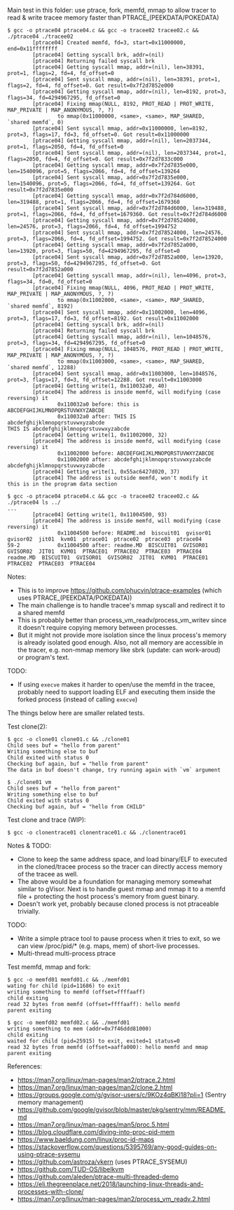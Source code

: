 Main test in this folder: use ptrace, fork, memfd, mmap to allow tracer to read & write tracee memory faster than PTRACE_(PEEKDATA/POKEDATA)
```
$ gcc -o ptrace04 ptrace04.c && gcc -o tracee02 tracee02.c && ./ptrace04 ./tracee02
        [ptrace04] Created memfd, fd=3, start=0x11000000, end=0x11ffffffff
        [ptrace04] Getting syscall brk, addr=(nil)
        [ptrace04] Returning failed syscall brk
        [ptrace04] Getting syscall mmap, addr=(nil), len=38391, prot=1, flags=2, fd=4, fd_offset=0
        [ptrace04] Sent syscall mmap, addr=(nil), len=38391, prot=1, flags=2, fd=4, fd_offset=0. Got result=0x7f2d7852e000
        [ptrace04] Getting syscall mmap, addr=(nil), len=8192, prot=3, flags=34, fd=4294967295, fd_offset=0
        [ptrace04] Fixing mmap(NULL, 8192, PROT_READ | PROT_WRITE, MAP_PRIVATE | MAP_ANONYMOUS, ?, ?)
                to mmap(0x11000000, <same>, <same>, MAP_SHARED, `shared memfd`, 0)
        [ptrace04] Sent syscall mmap, addr=0x11000000, len=8192, prot=3, flags=17, fd=3, fd_offset=0. Got result=0x11000000
        [ptrace04] Getting syscall mmap, addr=(nil), len=2037344, prot=1, flags=2050, fd=4, fd_offset=0
        [ptrace04] Sent syscall mmap, addr=(nil), len=2037344, prot=1, flags=2050, fd=4, fd_offset=0. Got result=0x7f2d7833c000
        [ptrace04] Getting syscall mmap, addr=0x7f2d7835e000, len=1540096, prot=5, flags=2066, fd=4, fd_offset=139264
        [ptrace04] Sent syscall mmap, addr=0x7f2d7835e000, len=1540096, prot=5, flags=2066, fd=4, fd_offset=139264. Got result=0x7f2d7835e000
        [ptrace04] Getting syscall mmap, addr=0x7f2d784d6000, len=319488, prot=1, flags=2066, fd=4, fd_offset=1679360
        [ptrace04] Sent syscall mmap, addr=0x7f2d784d6000, len=319488, prot=1, flags=2066, fd=4, fd_offset=1679360. Got result=0x7f2d784d6000
        [ptrace04] Getting syscall mmap, addr=0x7f2d78524000, len=24576, prot=3, flags=2066, fd=4, fd_offset=1994752
        [ptrace04] Sent syscall mmap, addr=0x7f2d78524000, len=24576, prot=3, flags=2066, fd=4, fd_offset=1994752. Got result=0x7f2d78524000
        [ptrace04] Getting syscall mmap, addr=0x7f2d7852a000, len=13920, prot=3, flags=50, fd=4294967295, fd_offset=0
        [ptrace04] Sent syscall mmap, addr=0x7f2d7852a000, len=13920, prot=3, flags=50, fd=4294967295, fd_offset=0. Got result=0x7f2d7852a000
        [ptrace04] Getting syscall mmap, addr=(nil), len=4096, prot=3, flags=34, fd=0, fd_offset=0
        [ptrace04] Fixing mmap(NULL, 4096, PROT_READ | PROT_WRITE, MAP_PRIVATE | MAP_ANONYMOUS, ?, ?)
                to mmap(0x11002000, <same>, <same>, MAP_SHARED, `shared memfd`, 8192)
        [ptrace04] Sent syscall mmap, addr=0x11002000, len=4096, prot=3, flags=17, fd=3, fd_offset=8192. Got result=0x11002000
        [ptrace04] Getting syscall brk, addr=(nil)
        [ptrace04] Returning failed syscall brk
        [ptrace04] Getting syscall mmap, addr=(nil), len=1048576, prot=3, flags=34, fd=4294967295, fd_offset=0
        [ptrace04] Fixing mmap(NULL, 1048576, PROT_READ | PROT_WRITE, MAP_PRIVATE | MAP_ANONYMOUS, ?, ?)
                to mmap(0x11003000, <same>, <same>, MAP_SHARED, `shared memfd`, 12288)
        [ptrace04] Sent syscall mmap, addr=0x11003000, len=1048576, prot=3, flags=17, fd=3, fd_offset=12288. Got result=0x11003000
        [ptrace04] Getting write(1, 0x110032a0, 40)
        [ptrace04] The address is inside memfd, will modifying (case reversing) it
                0x110032a0 before: this is ABCDEFGHIJKLMNOPQRSTUVWXYZABCDE
                0x110032a0 after: THIS IS abcdefghijklmnopqrstuvwxyzabcde
THIS IS abcdefghijklmnopqrstuvwxyzabcde
        [ptrace04] Getting write(1, 0x11002000, 32)
        [ptrace04] The address is inside memfd, will modifying (case reversing) it
                0x11002000 before: ABCDEFGHIJKLMNOPQRSTUVWXYZABCDE
                0x11002000 after: abcdefghijklmnopqrstuvwxyzabcde
abcdefghijklmnopqrstuvwxyzabcde
        [ptrace04] Getting write(1, 0x55ac6427d020, 37)
        [ptrace04] The address is outside memfd, won't modify it
this is in the program data section

$ gcc -o ptrace04 ptrace04.c && gcc -o tracee02 tracee02.c && ./ptrace04 ls ../
...
        [ptrace04] Getting write(1, 0x11004500, 93)
        [ptrace04] The address is inside memfd, will modifying (case reversing) it
                0x11004500 before: README.md  biscuit01  gvisor01       gvisor02  jit01  kvm01  ptrace01  ptrace02  ptrace03  ptrace04
59-2            0x11004500 after: readme.MD  BISCUIT01  GVISOR01        GVISOR02  JIT01  KVM01  PTRACE01  PTRACE02  PTRACE03  PTRACE04
readme.MD  BISCUIT01  GVISOR01  GVISOR02  JIT01  KVM01  PTRACE01  PTRACE02  PTRACE03  PTRACE04
```
Notes:
- This is to improve https://github.com/phucvin/ptrace-examples (which uses PTRACE_(PEEKDATA/POKEDATA))
- The main challenge is to handle tracee's mmap syscall and redirect it to a shared memfd
- This is probably better than process_vm_readv/process_vm_writev since it doesn't require copying memory between processes.
- But it might not provide more isolation since the linux process's memory is already isolated good enough. Also, not all memory are accessible in the tracer, e.g. non-mmap memory like sbrk (update: can work-aroud) or program's text.

TODO:
- If using `execve` makes it harder to open/use the memfd in the tracee, probably need to support loading ELF and executing them inside the forked process (instead of calling `execve`)


The things below here are smaller related tests.


Test clone(2):
```
$ gcc -o clone01 clone01.c && ./clone01
Child sees buf = "hello from parent"
Writing something else to buf
Child exited with status 0
Checking buf again, buf = "hello from parent"
The data in buf doesn't change, try running again with `vm` argument

$ ./clone01 vm
Child sees buf = "hello from parent"
Writing something else to buf
Child exited with status 0
Checking buf again, buf = "hello from CHILD"
```

Test clone and trace (WIP):
```
$ gcc -o clonentrace01 clonentrace01.c && ./clonentrace01
```
Notes & TODO:
- Clone to keep the same address space, and load binary/ELF to executed in the cloned/tracee process so the tracer can directly access memory of the tracee as well.
- The above would be a foundation for managing memory somewhat similar to gVisor. Next is to handle guest mmap and mmap it to a memfd file + protecting the host process's memory from guest binary.
- Doesn't work yet, probably because cloned process is not ptraceable trivially.

TODO:
- Write a simple ptrace tool to pause process when it tries to exit, so we can view /proc/pid/* (e.g. maps, mem) of short-live processes.
- Multi-thread multi-process ptrace

Test memfd, mmap and fork:
```
$ gcc -o memfd01 memfd01.c && ./memfd01
wating for child (pid=11686) to exit
writing something to memfd (offset=ffffaaff)
child exiting
read 32 bytes from memfd (offset=ffffaaff): hello memfd
parent exiting

$ gcc -o memfd02 memfd02.c && ./memfd01
writing something to mem (addr=0x7f46ddd81000)
child exiting
waited for child (pid=25915) to exit, exited=1 status=0
read 32 bytes from memfd (offset=aaffa000): hello memfd and mmap
parent exiting
```

References:
- https://man7.org/linux/man-pages/man2/ptrace.2.html
- https://man7.org/linux/man-pages/man2/clone.2.html
- https://groups.google.com/g/gvisor-users/c/9KOz4qBKl18?pli=1 (Sentry memory management)
- https://github.com/google/gvisor/blob/master/pkg/sentry/mm/README.md
- https://man7.org/linux/man-pages/man5/proc.5.html
- https://blog.cloudflare.com/diving-into-proc-pid-mem
- https://www.baeldung.com/linux/proc-id-maps
- https://stackoverflow.com/questions/5395769/any-good-guides-on-using-ptrace-sysemu
- https://github.com/astroza/vkern (uses PTRACE_SYSEMU)
- https://github.com/TUD-OS/libelkvm
- https://github.com/aleden/ptrace-multi-threaded-demo
- https://eli.thegreenplace.net/2018/launching-linux-threads-and-processes-with-clone/
- https://man7.org/linux/man-pages/man2/process_vm_readv.2.html
